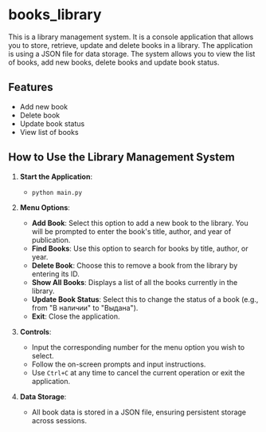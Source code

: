 # books_library

This is a library management system. It is a console application that allows you to store, retrieve, update and delete books in a library. The application is using a JSON file for data storage. The system allows you to view the list of books, add new books, delete books and update book status.

## Features

- Add new book
- Delete book
- Update book status
- View list of books

## How to Use the Library Management System

1. **Start the Application**: 
   - ```python main.py```

2. **Menu Options**:
   - **Add Book**: Select this option to add a new book to the library. You will be prompted to enter the book's title, author, and year of publication.
   - **Find Books**: Use this option to search for books by title, author, or year.
   - **Delete Book**: Choose this to remove a book from the library by entering its ID.
   - **Show All Books**: Displays a list of all the books currently in the library.
   - **Update Book Status**: Select this to change the status of a book (e.g., from "В наличии" to "Выдана").
   - **Exit**: Close the application.

3. **Controls**:
   - Input the corresponding number for the menu option you wish to select.
   - Follow the on-screen prompts and input instructions.
   - Use `Ctrl+C` at any time to cancel the current operation or exit the application.

4. **Data Storage**:
   - All book data is stored in a JSON file, ensuring persistent storage across sessions.